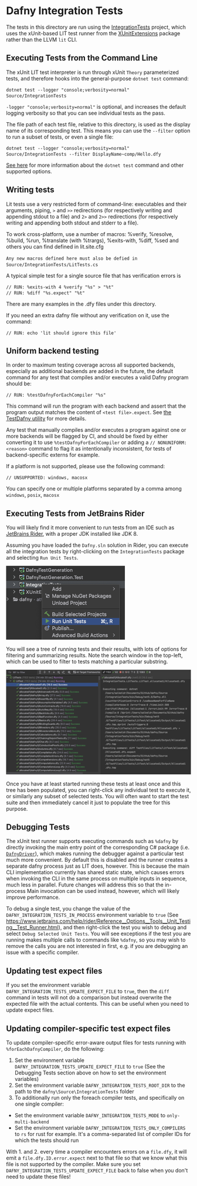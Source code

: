 # Dafny Integration Tests

The tests in this directory are run using the [IntegrationTests](../Source/IntegrationTests) project,
which uses the xUnit-based LIT test runner from the [XUnitExtensions](../Source/XUnitExtensions) package 
rather than the LLVM `lit` CLI.

## Executing Tests from the Command Line

The xUnit LIT test interpreter is run through xUnit `Theory` parameterized tests, and therefore
hooks into the general-purpose `dotnet test` command:

```
dotnet test --logger "console;verbosity=normal" Source/IntegrationTests
```

`-logger "console;verbosity=normal"` is optional, and increases the default logging verbosity so that you can see individual tests as the pass.

The file path of each test file, relative to this directory, is used as the display name of its corresponding test.
This means you can use the `--filter` option to run a subset of tests, or even a single file:

```
dotnet test --logger "console;verbosity=normal" Source/IntegrationTests --filter DisplayName~comp/Hello.dfy
```

[See here](https://docs.microsoft.com/en-us/dotnet/core/tools/dotnet-test) for more information about
the `dotnet test` command and other supported options.

## Writing tests

Lit tests use a very restricted form of command-line: executables and their arguments, piping,
`>` and `>>` redirections (for respectively writing and appending stdout to a file) 
and `2>` and `2>>` redirections (for respectively writing and appending both stdout and stderr to a file).

To work cross-platform, use a number of macros: %verify, %resolve, %build, %run, %translate (with %trargs),
%exits-with, %diff, %sed and others you can find defined in lit.site.cfg

`Any new macros defined here must also be defied in Source/IntegrationTests/LitTests.cs`

A typical simple test for a single source file that has verification errors is
```
// RUN: %exits-with 4 %verify "%s" > "%t"
// RUN: %diff "%s.expect" "%t"
```

There are many examples in the .dfy files under this directory.

If you need an extra dafny file without any verification on it, use the command:

    // RUN: echo 'lit should ignore this file' 

## Uniform backend testing

In order to maximum testing coverage across all supported backends,
especially as additional backends are added in the future,
the default command for any test that compiles and/or executes a valid Dafny program should be:

```
// RUN: %testDafnyForEachCompiler "%s"
```

This command will run the program with each backend
and assert that the program output matches the content of `<test file>.expect`.
See [the TestDafny utility](../../../../TestDafny/README.md) for more details.

Any test that manually compiles and/or executes a program against one or more backends
will be flagged by CI, and should be fixed by either converting it to use
`%testDafnyForEachCompiler` or adding a `// NONUNIFORM: <reason>` command
to flag it as intentionally inconsistent,
for tests of backend-specific externs for example.

If a platform is not supported, please use the following command:

```
// UNSUPPORTED: windows, macosx
```

You can specify one or multiple platforms separated by a comma among `windows`, `posix`, `macosx`

## Executing Tests from JetBrains Rider

You will likely find it more convenient to run tests from an IDE such as
[JetBrains Rider](https://github.com/dafny-lang/dafny/wiki/JetBrains-Rider-FAQ), with a proper JDK installed like JDK 8.

Assuming you have loaded the `Dafny.sln` solution in Rider, you can execute all the integration tests
by right-clicking on the `IntegrationTests` package and selecting `Run Unit Tests`.

![Running Integration Tests in Rider](rider-run-unit-tests.png)

You will see a tree of running tests and their results, with lots of options for filtering and summarizing results.
Note the search window in the top-left, which can be used to filter to tests matching a particular substring.

![Running Integration Tests in Rider](rider-unit-tests-window.png)

Once you have at least started running these tests at least once and this tree has been populated, you can right-click any
individual test to execute it, or similarly any subset of selected tests. You will often want to start the test suite and then
immediately cancel it just to populate the tree for this purpose.

## Debugging Tests

The xUnit test runner supports executing commands such as `%dafny` by directly invoking the main entry point
of the corresponding C# package (i.e. [`DafnyDriver`](../Source/DafnyDriver)), which makes running the debugger against
a particular test much more convenient. By default this is disabled and the runner creates a separate dafny process
just as LIT does, however. This is because the main CLI implementation currently has shared static state, which
causes errors when invoking the CLI in the same process on multiple inputs in sequence, much less in parallel.
Future changes will address this so that the in-process Main invocation can be used instead, however,
which will likely improve performance.

To debug a single test, you change the value of the `DAFNY_INTEGRATION_TESTS_IN_PROCESS` environment variable
to `true` (See https://www.jetbrains.com/help/rider/Reference__Options__Tools__Unit_Testing__Test_Runner.html),
and then right-click the test you wish to debug and select
`Debug Selected Unit Tests`. You will see exceptions if the test you are running makes multiple calls to commands like `%dafny`,
so you may wish to remove the calls you are not interested in first, e.g. if you are debugging an issue with a specific compiler.

## Updating test expect files
If you set the environment variable `DAFNY_INTEGRATION_TESTS_UPDATE_EXPECT_FILE` to `true`, then the `diff` command in tests will not do a comparison but instead overwrite the expected file with the actual contents. This can be useful when you need to update expect files.

## Updating compiler-specific test expect files
To update compiler-specific error-aware output files for tests running with `%forEachDafnyCompiler`,
do the following:

1. Set the environment variable `DAFNY_INTEGRATION_TESTS_UPDATE_EXPECT_FILE` to `true` (See the Debugging Tests section above on how to set the environment variables)
2. Set the environment variable `DAFNY_INTEGRATION_TESTS_ROOT_DIR` to the path to the  `dafny\Source\IntegrationTests` folder
3. To additionally run only the foreach compiler tests, and specifically on one single compiler:
  * Set the environment variable `DAFNY_INTEGRATION_TESTS_MODE` to `only-multi-backend`
  * Set the environment variable `DAFNY_INTEGRATION_TESTS_ONLY_COMPILERS` to `rs` for rust for example. It's a comma-separated list of compiler IDs for which the tests should run

With 1. and 2. every time a compiler encounters errors on a `file.dfy`, it will emit a `file.dfy.ID.error.expect` next to that file so that we know what this file is not supported by the compiler.
Make sure you set `DAFNY_INTEGRATION_TESTS_UPDATE_EXPECT_FILE` back to false when you don't need to update these files!